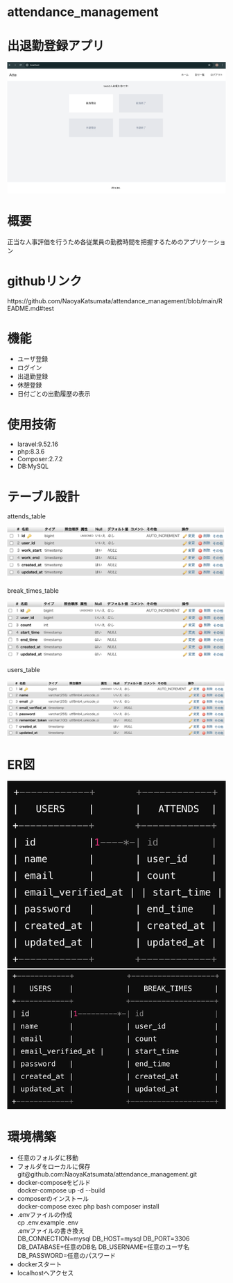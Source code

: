 # attendance_management
<h1>出退勤登録アプリ</h1>
<img src="/topscreen.png">
<h1>概要</h1>
<p>正当な人事評価を行うため各従業員の勤務時間を把握するためのアプリケーション</p>
<h1>githubリンク</h1>
<p>https://github.com/NaoyaKatsumata/attendance_management/blob/main/README.md#test</p>
<h1>機能</h1>
<ul>
    <li>ユーザ登録</li>
    <li>ログイン</li>
    <li>出退勤登録</li>
    <li>休憩登録</li>
    <li>日付ごとの出勤履歴の表示</li>
</ul>
<h1>使用技術</h1>
<ul>
    <li>laravel:9.52.16</li>
    <li>php:8.3.6</li>
    <li>Composer:2.7.2</li>
    <li>DB:MySQL</li>
</ul>
<h1>テーブル設計</h1>
<p>attends_table</p>
<img src="/attends_table.png">
<p>break_times_table</p>
<img src="/break_times_table.png">
<p>users_table</p>
<img src="/users_table.png">
<h1>ER図</h1>
<img src="/ER_attends.png">
<img src="/ER_breakTimes.png">
<h1>環境構築</h1>
<ul>
    <li>任意のフォルダに移動</li>
    <li>
        フォルダをローカルに保存<br>
        git@github.com:NaoyaKatsumata/attendance_management.git
    </li>
    <li>
        docker-composeをビルド<br>
        docker-compose up -d --build
    </li>
    <li>
        composerのインストール<br>
        docker-compose exec php bash
        composer install
    </li>
    <li>
        .envファイルの作成<br>
        cp .env.example .env<br>
        .envファイルの書き換え<br>
        DB_CONNECTION=mysql
        DB_HOST=mysql
        DB_PORT=3306
        DB_DATABASE=任意のDB名
        DB_USERNAME=任意のユーザ名
        DB_PASSWORD=任意のパスワード
    </li>
    <li>
        dockerスタート
    </li>
    <li>
        localhostへアクセス
    </li>
</ul>